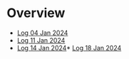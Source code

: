 # Overview

* [Log 04 Jan 2024](log_04_jan_2024.md)
* [Log 11 Jan 2024](log_11_jan_2024.md)
* [Log 14 Jan 2024](logs/log_14_jan_2024.md)* [Log 18 Jan 2024](logs/log_18_jan_2024.md)
